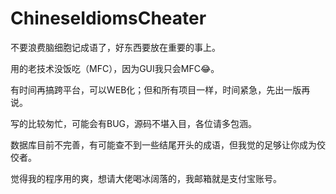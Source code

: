 # ChineseIdiomsCheater

不要浪费脑细胞记成语了，好东西要放在重要的事上。

用的老技术没饭吃（MFC），因为GUI我只会MFC😂。

有时间再搞跨平台，可以WEB化；但和所有项目一样，时间紧急，先出一版再说。

写的比较匆忙，可能会有BUG，源码不堪入目，各位请多包涵。

数据库目前不完善，有可能查不到一些结尾开头的成语，但我觉的足够让你成为佼佼者。

觉得我的程序用的爽，想请大佬喝冰阔落的，我邮箱就是支付宝账号。
